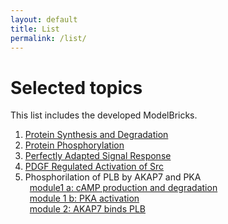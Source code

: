 ```yaml
---
layout: default
title: List
permalink: /list/
---
```


# Selected topics

This list includes the developed ModelBricks. 

1. <a href="/MB_ProteinSynthesisDegradation">Protein Synthesis and Degradation</a>
1. <a href="/MB_ProteinPhosphorylation/">Protein Phosphorylation</a>
1. <a href="/MB_PerfectlyAdapted/">Perfectly Adapted Signal Response</a>
1. <a href="/MB_PDGF_Src/">PDGF Regulated Activation of Src</a>
1. Phosphorilation of PLB by AKAP7 and PKA </a><br/>
     &ensp;<a href="/MB_cAMPproduction/">module1 a: cAMP production and degradation</a><br/>
     &ensp;<a href="/MB_PKAactivation/">module 1 b: PKA activation </a><br/>
     &ensp;<a href="/MB_AKAP7_PLB/">module 2: AKAP7 binds PLB</a>

